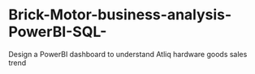 # Brick-Motor-business-analysis-PowerBI-SQL-
Design a PowerBI dashboard to understand Atliq hardware goods sales trend
